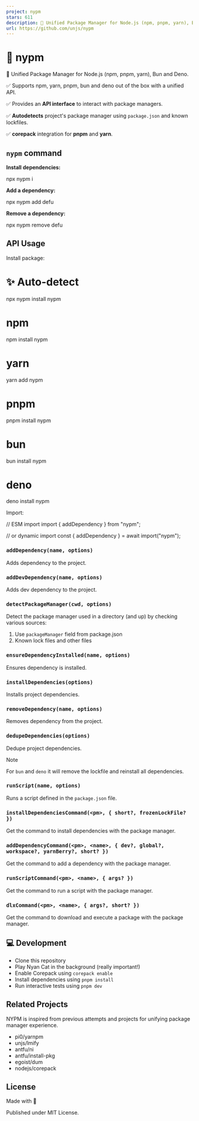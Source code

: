 ```yaml
---
project: nypm
stars: 611
description: 🌈 Unified Package Manager for Node.js (npm, pnpm, yarn), Bun and Deno
url: https://github.com/unjs/nypm
---
```


🌈 nypm
=======

🌈 Unified Package Manager for Node.js (npm, pnpm, yarn), Bun and Deno.

✅ Supports npm, yarn, pnpm, bun and deno out of the box with a unified API.

✅ Provides an **API interface** to interact with package managers.

✅ **Autodetects** project's package manager using `package.json` and known lockfiles.

✅ **corepack** integration for **pnpm** and **yarn**.

`nypm` command
--------------

**Install dependencies:**

npx nypm i

**Add a dependency:**

npx nypm add defu

**Remove a dependency:**

npx nypm remove defu

API Usage
---------

Install package:

# ✨ Auto-detect
npx nypm install nypm

# npm
npm install nypm

# yarn
yarn add nypm

# pnpm
pnpm install nypm

# bun
bun install nypm

# deno
deno install nypm

Import:

// ESM import
import { addDependency } from "nypm";

// or dynamic import
const { addDependency } \= await import("nypm");

### `addDependency(name, options)`

Adds dependency to the project.

### `addDevDependency(name, options)`

Adds dev dependency to the project.

### `detectPackageManager(cwd, options)`

Detect the package manager used in a directory (and up) by checking various sources:

1.  Use `packageManager` field from package.json
2.  Known lock files and other files

### `ensureDependencyInstalled(name, options)`

Ensures dependency is installed.

### `installDependencies(options)`

Installs project dependencies.

### `removeDependency(name, options)`

Removes dependency from the project.

### `dedupeDependencies(options)`

Dedupe project dependencies.

Note

For `bun` and `deno` it will remove the lockfile and reinstall all dependencies.

### `runScript(name, options)`

Runs a script defined in the `package.json` file.

### `installDependenciesCommand(<pm>, { short?, frozenLockFile? })`

Get the command to install dependencies with the package manager.

### `addDependencyCommand(<pm>, <name>, { dev?, global?, workspace?, yarnBerry?, short? })`

Get the command to add a dependency with the package manager.

### `runScriptCommand(<pm>, <name>, { args? })`

Get the command to run a script with the package manager.

### `dlxCommand(<pm>, <name>, { args?, short? })`

Get the command to download and execute a package with the package manager.

💻 Development
--------------

-   Clone this repository
-   Play Nyan Cat in the background (really important!)
-   Enable Corepack using `corepack enable`
-   Install dependencies using `pnpm install`
-   Run interactive tests using `pnpm dev`

Related Projects
----------------

NYPM is inspired from previous attempts and projects for unifying package manager experience.

-   pi0/yarnpm
-   unjs/lmify
-   antfu/ni
-   antfu/install-pkg
-   egoist/dum
-   nodejs/corepack

License
-------

Made with 💛

Published under MIT License.
